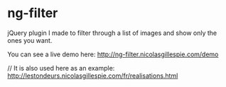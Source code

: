 # ng-filter

jQuery plugin I made to filter through a list of images and show only the ones you want.

You can see a live demo here: http://ng-filter.nicolasgillespie.com/demo


// It is also used here as an example: http://lestondeurs.nicolasgillespie.com/fr/realisations.html
